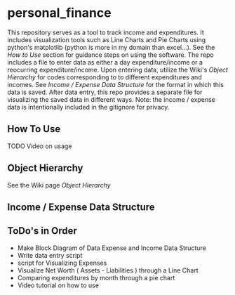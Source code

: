 # personal_finance
This repository serves as a tool to track income and expenditures. It includes visualization tools such as Line Charts and Pie Charts using python's matplotlib (python is more in my domain than excel...). See the *How to Use* section for guidance steps on using the software. The repo includes a file to enter data as either a day expenditure/income or a reocurring expenditure/income. Upon entering data, utilize the Wiki's *Object Hierarchy* for codes corresponding to to different expenditures and incomes. See *Income / Expense Data Structure* for the format in which this data is saved. After data entry, this repo provides a separate file for visualizing the saved data in different ways. Note: the income / expense data is intentionally included in the gitignore for privacy.

## How To Use

TODO Video on usage

## Object Hierarchy
See the Wiki page *Object Hierarchy*

## Income / Expense Data Structure

## ToDo's in Order
- Make Block Diagram of Data Expense and Income Data Structure
- Write data entry script
- script for Visualizing Expenses
- Visualize Net Worth ( Assets - Liabilities ) through a Line Chart
- Comparing expenditures by month through a pie chart
- Video tutorial on how to use
